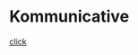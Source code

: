 # Kommunicative

[click](https://github.com/siddharthreddyarutla/AI-Enabled-FinTech-B2B-Invoice-Management-application-)
